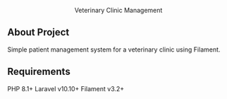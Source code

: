 <p align="center"> Veterinary Clinic Management
</p>

## About Project
Simple patient management system for a veterinary clinic using Filament.

## Requirements
PHP 8.1+
Laravel v10.10+
Filament v3.2+

